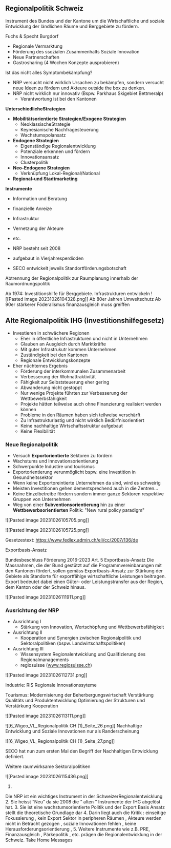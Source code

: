

## Regionalpolitik Schweiz

Instrument des Bundes und der Kantone um die Wirtschaftliche und soziale Entwicklung der ländlichen Räume und Berggebiete zu fördern.

Fuchs & Specht Burgdorf
- Regionale Vermarktung
- Förderung des ssozialen Zusammenhalts Soziale Innovation
- Neue Partnerschaften
- Gastrosharing (4 Wochen Konzepte ausprobieren)


Ist das nicht alles Symptombekämpfung?
- NRP versucht nicht wirklich Ursachen zu bekämpfen, sondern versucht neue Ideen zu fördern und Akteure outside the box zu denken.
- NRP nicht wirklich nur innovativ (Bspw. Parkhaus Skigebiet Bettmeralp)
	- Verantwortung ist bei den Kantonen

**UnterschiedlicheStrategien**

 - **Mobilitätsorientierte Strategien/Exogene Strategien**
	 - NeoklassischeStrategie
	 - Keynesianische Nachfragesteuerung
	 - Wachstumspolansatz
 - **Endogene Strategien**
	 - Eigenständige Regionalentwicklung
	 - Potenziale erkennen und fördern
	 - Innovationsansatz
	 - Clusterpolitik
 - **Neo-Endogene Strategien**
	 - Verknüpfung Lokal-Regional/National
 - **Regional-und Stadtmarketing**

**Instrumente**
- Information und Beratung
- finanzielle Anreize
- Infrastruktur
- Vernetzung der Akteure
- etc.


- NRP besteht seit 2008
- aufgebaut in Vierjahresperdioden
- SECO entwickelt jeweils Standortförderungsbotschaft

Abtrennung der Regionalpolitik zur Raumplanung innerhalb der Raumordnungspolitik


Ab 1974:  Investitionshilfe für Berggebiete. Infrastrukturen entwickeln
![[Pasted image 20231026104328.png]]
Ab 80er Jahren Umweltschutz
Ab 90er stärkerer Föderalismus finanzausgleich muss greiffen


## Alte Regionalpolitik IHG (Investitionshilfegesetz)

- Investieren in schwächere Regionen
	- Eher in öffentliche Infrastrukturen und nicht in Unternehmen
	- Glauben an Ausgleich durch Marktkräfte
	- Mit guter Infrastrukutr kommen Unternehmen
	- Zuständigkeit bei den Kantonen
	- Regionale Entwicklungskonzepte
- Eher nüchternes Ergebnis
	- Förderung der interkommunalen Zusammenarbeit
	- Verbesserung der Wohnattraktivität
	- Fähigkeit zur Selbststeuerung eher gering
	- Abwanderung nicht gestoppt
	- Nur wenige Projekte führten zur Verbesserung der Wettbewerbsfähigkeit
	- Projekte hätten teilweise auch ohne Finanzierung realisiert werden können
	- Probleme in den Räumen haben sich teilweise verschärft
	- Zu Infrastrukturlastig und nicht wirklich Bedürfnisorientiert
	- Keine nachhaltige Wirtschaftsstruktur aufgebaut
	- Keine Flexibilität

### Neue Regionalpolitik

- Versuch **Exportorientierte** Sektoren zu fördern
- Wachstums und Innovationsorientierung
- Schwerpunkte Industire und tourismus
- Exportorientierung verunmöglicht bspw. eine Investition in Gesundheitssektor
- Wenn keine Exportoreintierte Unternehmen da sind, wird es schweirig
- Meisten Investitionen gehen dementsprechend auch in die Zentren...
- Keine Einzelbetreibe fördern sondern immer ganze Sektoren respektive Gruppen von Unternehmen
- Weg von einer **Subventionsorientierung** hin zu einer **Wettbewerbsorientierten** Politik: "New rural policy paradigm"


![[Pasted image 20231026105705.png]]

![[Pasted image 20231026105725.png]]

Gesetzestext: https://www.fedlex.admin.ch/eli/cc/2007/136/de

Exportbasis-Ansatz

Bundesbeschluss Förderung 2016-2023
Art. 5 Exportbasis-Ansatz Die Massnahmen, die der Bund gestützt auf die Programmvereinbarungen mit den Kantonen fördert, sollen gemäss Exportbasis-Ansatz zur Stärkung der Gebiete als Standorte für exportfähige wirtschaftliche Leistungen beitragen. Export bedeutet dabei einen Güter- oder Leistungstransfer aus der Region, dem Kanton oder der Schweiz hinaus.

![[Pasted image 20231026111911.png]]

### Ausrichtung der NRP

- Ausrichtung I
	- Stärkung von Innovation, Wertschöpfung und Wettbewerbsfähigkeit
- Ausrichtung II
	- Kooperation und Synergien zwischen Regionalpolitik und Sektoralpolitiken (bspw. Landwirtschaftspolitiken)
- Ausrichtung III
	- Wissensystem Regionalentwicklung und Qualifizierung des Regionalmanagements
	- regiosuisse (www.regiosuisse.ch)

![[Pasted image 20231026112731.png]]

Industrie: RIS Regionale Innovationssyteme

Tourismus: Modernisierung der Beherbergungswirtschaft
Verstärkung Qualitäts und Produktentwicklung
Optimierung der Strukturen und Verstärkung Kooperation

![[Pasted image 20231026113111.png]]



![[6_Wigeo_VL_Regionalpolitik CH (1)_Seite_26.png]]
Nachhaltige Entwicklung und Soziale Innovationen nur als Randerscheinung

![[6_Wigeo_VL_Regionalpolitik CH (1)_Seite_27.png]]

SECO hat nun zum ersten Mal den Begriff der Nachhaltigen Entwicklung definiert.

Weitere raumwirksame Sektoralpolitiken

![[Pasted image 20231026115436.png]]

1.
Die NRP ist ein wichtiges Instrument in der SchweizerRegionalentwicklung
2.
Sie heisst “Neu” da sie 2008 die “ alten ” Instrumente der IHG abgelöst hat.
3. Sie ist eine wachstumsorientierte Politik und der Export Basis Ansatz stellt die theoretische Grundlage dar
4. Darin liegt auch die Kritik : einseitige Fokussierung , kein Export Sektor in peripheren Räumen , Akteure werden nicht in Betracht gezogen , soziale Innovationen fehlen , keine Herausforderungsorientierung ,
5.
Weitere
Instrumente wie z.B. PRE, Finanzausgleich , Pärkepolitik , etc.
prägen die Regionalentwicklung in der Schweiz.
Take Home Messages
